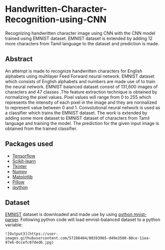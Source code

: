 # Handwritten-Character-Recognition-using-CNN
Recognizing handwritten character image using CNN with the CNN model trained using EMNIST dataset. EMNIST dataset is extended by adding 12 more characters from Tamil language to the dataset and prediction is made.
## Abstract
An attempt is made to recognize handwritten characters for English alphabets using multilayer Feed Forward neural network. EMNIST dataset which consists of English alphabets and numbers are made use of to train the neural network. EMNIST balanced dataset consist of  131,600 images of characters and 47 classes .The feature extraction technique is obtained by normalizing the pixel values. Pixel values will range from 0 to 255 which represents the intensity of each pixel in the image and they are normalized to represent value between 0 and 1. Convolutional neural network is used as a classifier which trains the EMNIST dataset. The work is extended by adding some more dataset to EMNIST dataset of characters from Tamil language and training the model. The prediction for the given input image is obtained from the trained classifier.

## Packages used
- [Tensorflow](https://www.tensorflow.org/)
- [Scikit-learn](http://scikit-learn.org)
- [Tkinter](https://wiki.python.org/moin/TkInter)
- [Numpy](http://www.numpy.org/)
- [Matplotlib](https://matplotlib.org/)
- [Pillow](https://pillow.readthedocs.io/en/5.1.x/)
- [ipython](https://ipython.org/ipython-doc/2/install/install.html)
## Dataset
[EMNIST](https://www.nist.gov/itl/iad/image-group/emnist-dataset) dataset is downloaded and made use by using [python mnist-parser](https://github.com/sorki/python-mnist). Following python code will load emnist-balanced dataset to a python variable:
```
![Output3](https://user-images.githubusercontent.com/57286404/80393965-d49e3500-88ce-11ea-97e6-0ccefc07ded6.jpg)

  
